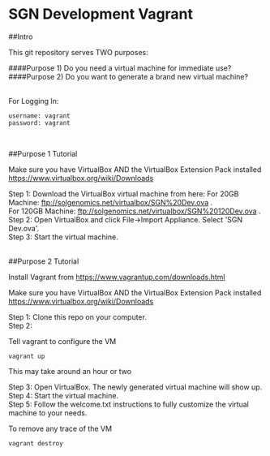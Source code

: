 # SGN Development Vagrant

##Intro

This git repository serves TWO purposes:

####Purpose 1) Do you need a virtual machine for immediate use?<br/>
####Purpose 2) Do you want to generate a brand new virtual machine?<br/>
<br/>

For Logging In:
```
username: vagrant
password: vagrant
```
<br/>

##Purpose 1 Tutorial

Make sure you have VirtualBox AND the VirtualBox Extension Pack installed
https://www.virtualbox.org/wiki/Downloads

Step 1: Download the VirtualBox virtual machine from here: 
  For 20GB Machine: ftp://solgenomics.net/virtualbox/SGN%20Dev.ova .<br/>
  For 120GB Machine: ftp://solgenomics.net/virtualbox/SGN%20120Dev.ova .<br/>
Step 2: Open VirtualBox and click File->Import Appliance. Select 'SGN Dev.ova'.<br/>
Step 3: Start the virtual machine.<br/>

<br/>
##Purpose 2 Tutorial

Install Vagrant from https://www.vagrantup.com/downloads.html 

Make sure you have VirtualBox AND the VirtualBox Extension Pack installed
https://www.virtualbox.org/wiki/Downloads

Step 1: Clone this repo on your computer.<br/>
Step 2:<br/>

Tell vagrant to configure the VM
```
vagrant up
```
This may take around an hour or two

Step 3: Open VirtualBox. The newly generated virtual machine will show up.<br/>
Step 4: Start the virtual machine.<br/>
Step 5: Follow the welcome.txt instructions to fully customize the virtual machine to your needs.<br/>

To remove any trace of the VM
```
vagrant destroy
```

